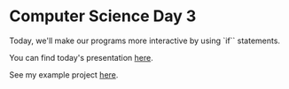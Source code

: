 # Computer Science Day 3

<link href="index.css" rel="stylesheet">

Today, we'll make our programs more interactive by using `if`` statements.

You can find today's presentation [here](../presentation-pdfs/day3.pdf).

See my example project [here](https://replit.com/@mrschmidt/Adventure#main.swift).